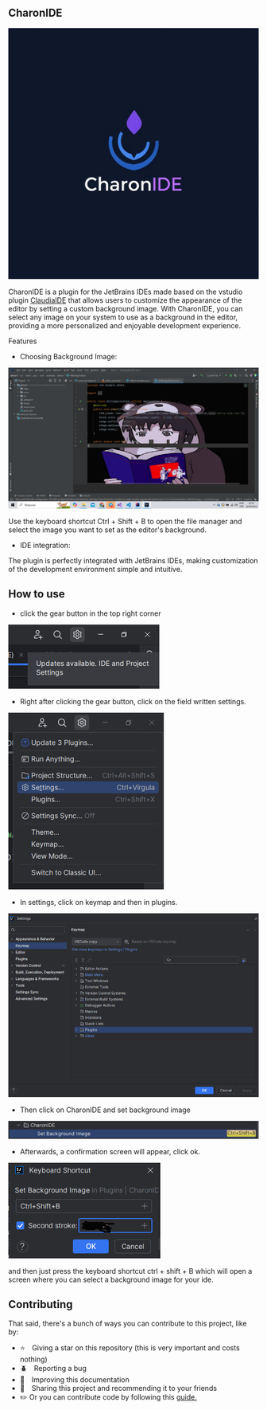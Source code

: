 ## CharonIDE

<img src="./img/logo.jpg">

CharonIDE is a plugin for the JetBrains IDEs made based on the vstudio plugin <a href="https://github.com/buchizo/ClaudiaIDE">ClaudiaIDE</a> that allows users to customize the appearance of the editor by setting a custom background image. With CharonIDE, you can select any image on your system to use as a background in the editor, providing a more personalized and enjoyable development experience.

Features
* Choosing Background Image: 
<img src="./img/image.png">

Use the keyboard shortcut Ctrl + Shift + B to open the file manager and select the image you want to set as the editor's background.

* IDE integration: 

The plugin is perfectly integrated with JetBrains IDEs, making customization of the development environment simple and intuitive.

## How to use

* click the gear button in the top right corner

<img src="./img/howto1.jpg">

* Right after clicking the gear button, click on the field written settings.

<img src="./img/howto2.jpg">

* In settings, click on keymap and then in plugins.

<img src="./img/howto3.jpg">

* Then click on CharonIDE and set background image

<img src="./img/howto4.jpg">

* Afterwards, a confirmation screen will appear, click ok.

<img src="./img/howto6.jpg">

and then just press the keyboard shortcut ctrl + shift + B which will open a screen where you can select a background image for your ide.

## Contributing

That said, there's a bunch of ways you can contribute to this project, like by:

* ⭐ Giving a star on this repository (this is very important and costs nothing)
* 🪲 Reporting a bug
* 📄 Improving this documentation
* 🚨 Sharing this project and recommending it to your friends
* ✏️ Or you can contribute code by following this <a href="./docs/CONTRIBUTING.md">guide.</a>